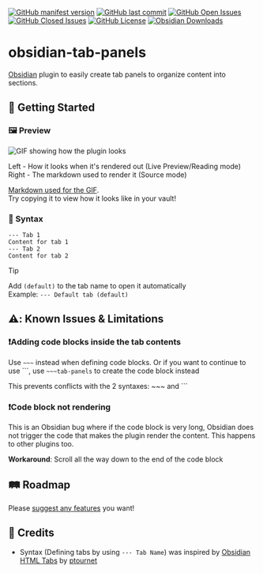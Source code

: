 [![GitHub manifest version](https://img.shields.io/github/manifest-json/v/gnoxnahte/obsidian-tab-panels)](../../releases)
[![GitHub last commit](https://img.shields.io/github/last-commit/gnoxnahte/obsidian-tab-panels)](../../commits/main/)
[![GitHub Open Issues](https://img.shields.io/github/issues/gnoxnahte/obsidian-tab-panels)](../../issues)
[![GitHub Closed Issues](https://img.shields.io/github/issues-closed/gnoxnahte/obsidian-tab-panels)](../../issues?q=is%3Aissue+is%3Aclosed)
[![GitHub License](https://img.shields.io/github/license/gnoxnahte/obsidian-tab-panels)](/LICENSE)
[![Obsidian Downloads](https://img.shields.io/badge/dynamic/json?url=https%3A%2F%2Fraw.githubusercontent.com%2Fobsidianmd%2Fobsidian-releases%2Fmaster%2Fcommunity-plugin-stats.json&query=%24%5B%22tab-panels%22%5D.downloads&logo=obsidian&logoColor=a88bfa&label=downloads&color=a88bfa)](https://obsidian.md/plugins?id=tab-panels)

# obsidian-tab-panels
[Obsidian](https://obsidian.md/) plugin to easily create tab panels to organize content into sections.

## 🚀 Getting Started
### 🖼️ Preview
![GIF showing how the plugin looks](readme-assets/tab-panels-preview.gif)

Left - How it looks when it's rendered out (Live Preview/Reading mode) <br>
Right - The markdown used to render it (Source mode)

[Markdown used for the GIF](/readme-assets/preview-markdown.md). <br>
Try copying it to view how it looks like in your vault!

### 📝 Syntax 
```tab-panels
--- Tab 1
Content for tab 1
--- Tab 2
Content for tab 2
```

> [!Tip]
> Add `(default)` to the tab name to open it automatically <br>
> Example: `--- Default tab (default)`
> 

<!-- TODO: ### :sparkles: Features -->

<!-- TODO: ### :art: Styles -->

## ⚠️: Known Issues & Limitations

### ❗Adding code blocks inside the tab contents
Use `~~~` instead when defining code blocks. Or if you want to continue to use \```, use `~~~tab-panels` to create the code block instead

This prevents conflicts with the 2 syntaxes: ~~~ and ```

### ❗Code block not rendering
This is an Obsidian bug where if the code block is very long, Obsidian does not trigger the code that makes the plugin render the content. This happens to other plugins too.

**Workaround**: Scroll all the way down to the end of the code block

## 🛤️ Roadmap
Please [suggest any features](../../issues/new/choose) you want!

## 🌟 Credits
- Syntax (Defining tabs by using `--- Tab Name`) was inspired by [Obsidian HTML Tabs]([url](https://github.com/ptournet/obsidian-html-tabs)) by [ptournet](https://github.com/ptournet)